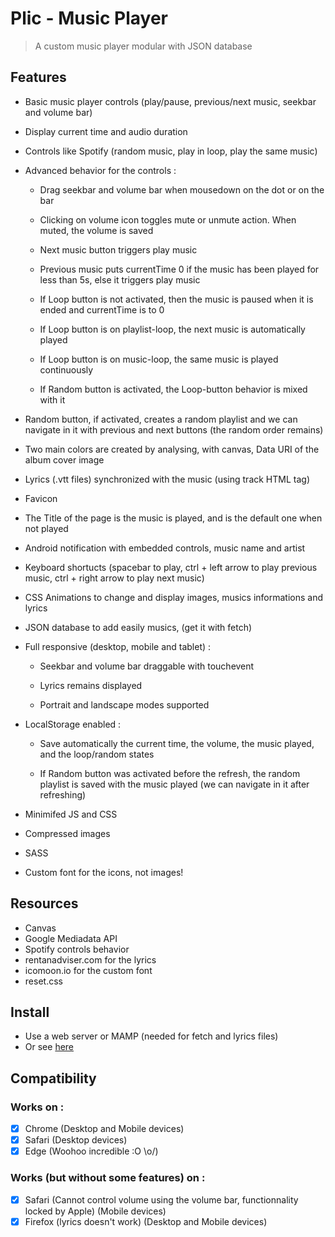 # Plic - Music Player
> A custom music player modular with JSON database

## Features
- Basic music player controls (play/pause, previous/next music, seekbar and volume bar)
- Display current time and audio duration
- Controls like Spotify (random music, play in loop, play the same music)
- Advanced behavior for the controls :
    - Drag seekbar and volume bar when mousedown on the dot or on the bar

    - Clicking on volume icon toggles mute or unmute action. When muted, the volume is saved

    - Next music button triggers play music

    - Previous music puts currentTime 0 if the music has been played for less than 5s, else it triggers play music

    - If Loop button is not activated, then the music is paused when it is ended and currentTime is to 0

    - If Loop button is on playlist-loop, the next music is automatically played

    - If Loop button is on music-loop, the same music is played continuously

    - If Random button is activated, the Loop-button behavior is mixed with it

- Random button, if activated, creates a random playlist and we can navigate in it with previous and next buttons (the random order remains)
- Two main colors are created by analysing, with canvas, Data URI of the album cover image
- Lyrics (.vtt files) synchronized with the music (using track HTML tag)
- Favicon
- The Title of the page is the music is played, and is the default one when not played
- Android notification with embedded controls, music name and artist
- Keyboard shortucts (spacebar to play, ctrl + left arrow to play previous music, ctrl + right arrow to play next music)
- CSS Animations to change and display images, musics informations and lyrics
- JSON database to add easily musics, (get it with fetch)
- Full responsive (desktop, mobile and tablet) :
    - Seekbar and volume bar draggable with touchevent

    - Lyrics remains displayed

    - Portrait and landscape modes supported

- LocalStorage enabled :
    - Save automatically the current time, the volume, the music played, and the loop/random states

    - If Random button was activated before the refresh, the random playlist is saved with the music played (we can navigate in it after refreshing)
    
- Minimifed JS and CSS
- Compressed images
- SASS
- Custom font for the icons, not images!

## Resources
- Canvas
- Google Mediadata API
- Spotify controls behavior
- rentanadviser.com for the lyrics
- icomoon.io for the custom font
- reset.css

## Install
- Use a web server or MAMP (needed for fetch and lyrics files)
- Or see [here](https://francoisxaviermanceau.fr/lab/plic)

## Compatibility
### Works on :
- [x] Chrome (Desktop and Mobile devices)
- [x] Safari (Desktop devices)
- [x] Edge (Woohoo incredible :O \o/)

### Works (but without some features) on : 
- [x] Safari (Cannot control volume using the volume bar, functionnality locked by Apple) (Mobile devices)
- [x] Firefox (lyrics doesn't work) (Desktop and Mobile devices)
